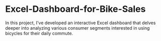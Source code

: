# Excel-Dashboard-for-Bike-Sales
In this project, I've developed an interactive Excel dashboard that delves deeper into analyzing various consumer segments interested in using bicycles for their daily commute. 
